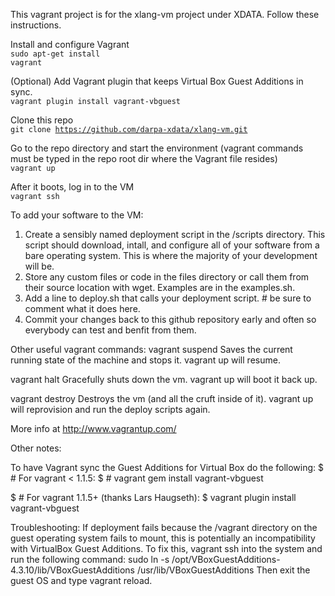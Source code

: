 This vagrant project is for the xlang-vm project under XDATA. Follow these instructions.


Install and configure Vagrant<br>
<code>sudo apt-get install vagrant</code>

(Optional) Add Vagrant plugin that keeps Virtual Box Guest Additions in sync.<br>
<code>vagrant plugin install vagrant-vbguest</code>

Clone this repo<br>
<code>git clone https://github.com/darpa-xdata/xlang-vm.git</code>

Go to the repo directory and start the environment (vagrant commands must be typed in the repo root dir where the Vagrant file resides)<br>
<code>vagrant up</code><br>

After it boots, log in to the VM<br>
<code>vagrant ssh</code><br>


To add your software to the VM:<br>
1. Create a sensibly named deployment script in the /scripts directory. This script should download, intall, and configure all of your software from a bare operating system. This is where the majority of your development will be.<br>
2. Store any custom files or code in the files directory or call them from their source location with wget. Examples are in the examples.sh.<br>
3. Add a line to deploy.sh that calls your deployment script. # be sure to comment what it does here.<br>
4. Commit your changes back to this github repository early and often so everybody can test and benfit from them.<br>

Other useful vagrant commands:
vagrant suspend
Saves the current running state of the machine and stops it. vagrant up will resume.

vagrant halt
Gracefully shuts down the vm. vagrant up will boot it back up.

vagrant destroy
Destroys the vm (and all the cruft inside of it). vagrant up will reprovision and run the deploy scripts again.

More info at http://www.vagrantup.com/

Other notes:

To have Vagrant sync the Guest Additions for Virtual Box do the following:
$ # For vagrant < 1.1.5:
$ # vagrant gem install vagrant-vbguest

$ # For vagrant 1.1.5+ (thanks Lars Haugseth):
$ vagrant plugin install vagrant-vbguest

Troubleshooting:
If deployment fails because the /vagrant directory on the guest operating system fails to mount, this is potentially an incompatibility with VirtualBox Guest Additions. To fix this, vagrant ssh into the system and run the following command:
sudo ln -s /opt/VBoxGuestAdditions-4.3.10/lib/VBoxGuestAdditions /usr/lib/VBoxGuestAdditions
Then exit the guest OS and type vagrant reload. 


